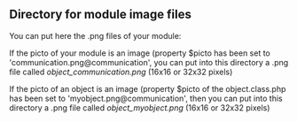 
Directory for module image files
--------------------------------

You can put here the .png files of your module:


If the picto of your module is an image (property $picto has been set to 'communication.png@communication', you can put into this
directory a .png file called *object_communication.png* (16x16 or 32x32 pixels)


If the picto of an object is an image (property $picto of the object.class.php has been set to 'myobject.png@communication', then you can put into this
directory a .png file called *object_myobject.png* (16x16 or 32x32 pixels)


